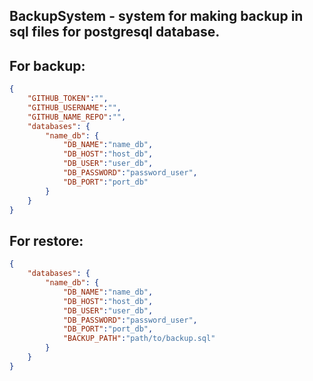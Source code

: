 ## BackupSystem - system for making backup in sql files for postgresql database.
## For backup:
```json
{
    "GITHUB_TOKEN":"",
    "GITHUB_USERNAME":"",
    "GITHUB_NAME_REPO":"",
    "databases": {
        "name_db": {
            "DB_NAME":"name_db",
            "DB_HOST":"host_db",
            "DB_USER":"user_db",
            "DB_PASSWORD":"password_user",
            "DB_PORT":"port_db"
        }
    }
}
```

## For restore:
```json
{
    "databases": {
        "name_db": {
            "DB_NAME":"name_db",
            "DB_HOST":"host_db",
            "DB_USER":"user_db",
            "DB_PASSWORD":"password_user",
            "DB_PORT":"port_db",
            "BACKUP_PATH":"path/to/backup.sql"
        }
    }
}
```